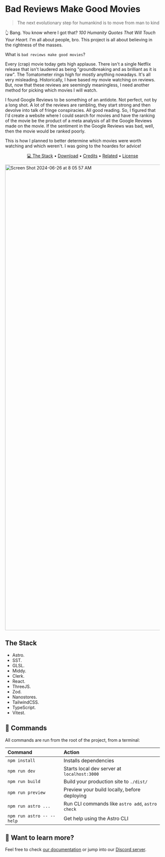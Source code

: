 # Bad Reviews Make Good Movies

>The next evolutionary step for humankind is to move from man to kind

👆 Bang. You know where I got that? _100 Humanity Quotes That Will Touch Your Heart_. I'm all about people, bro. This project is all about believing in the rightness of the masses. 

What is `bad reviews make good movies`?

Every (crap) movie today gets high applause. There isn't a single Netflix release that isn't laudered as being "groundbreaking and as brilliant as it is raw". The Tomatometer rings high for mostly anything nowadays. It's all very misleading. Historically, I have based my movie watching on reviews. But, now that these reviews are seemingly meaningless, I need another method for picking which movies I will watch. 

I found Google Reviews to be something of an antidote. Not perfect, not by a long shot. A lot of the reviews are rambling, they start strong and then devolve into talk of fringe conspiracies. All good reading. So, I figured that I'd create a website where I could search for movies and have the ranking of the movie be the product of a meta analysis of all the Google Reviews made on the movie. If the sentiment in the Google Reviews was bad, well, then the movie would be ranked poorly. 

This is how I planned to better determine which movies were worth watching and which weren't. I was going to the hoardes for advice! 

<p align="center">
  <a href="#the-stack">💻 The Stack</a> •
  <a href="#download">Download</a> •
  <a href="#credits">Credits</a> •
  <a href="#related">Related</a> •
  <a href="#license">License</a>
</p>

<img width="1512" alt="Screen Shot 2024-06-26 at 8 05 57 AM" src="https://github.com/kwicherbelliaken/bad-reviews-make-good-movies/assets/35620369/b7858811-cd78-48d5-940f-9223a6b14246">

## The Stack

- Astro.
- SST.
- GLSL.
- Middy.
- Clerk.
- React.
- ThreeJS.
- Zod.
- Nanostores.
- TailwindCSS.
- TypeScript.
- Vitest.

## 🧞 Commands

All commands are run from the root of the project, from a terminal:

| Command                   | Action                                           |
| :------------------------ | :----------------------------------------------- |
| `npm install`             | Installs dependencies                            |
| `npm run dev`             | Starts local dev server at `localhost:3000`      |
| `npm run build`           | Build your production site to `./dist/`          |
| `npm run preview`         | Preview your build locally, before deploying     |
| `npm run astro ...`       | Run CLI commands like `astro add`, `astro check` |
| `npm run astro -- --help` | Get help using the Astro CLI                     |

## 👀 Want to learn more?

Feel free to check [our documentation](https://docs.astro.build) or jump into our [Discord server](https://astro.build/chat).
